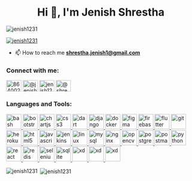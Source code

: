 <h1 align="center">Hi 👋, I'm Jenish Shrestha</h1>
<p align="left"> <img src="https://komarev.com/ghpvc/?username=jenish1231&label=Profile%20views&color=0e75b6&style=flat" alt="jenish1231" /> </p>

<p align="left"> <a href="https://github.com/ryo-ma/github-profile-trophy"><img src="https://github-profile-trophy.vercel.app/?username=jenish1231" alt="jenish1231" /></a> </p>

- 📫 How to reach me **shrestha.jenish1@gmail.com**

<h3 align="left">Connect with me:</h3>
<p align="left">
<a href="https://stackoverflow.com/users/8640027" target="blank"><img align="center" src="https://cdn.jsdelivr.net/npm/simple-icons@3.0.1/icons/stackoverflow.svg" alt="8640027" height="30" width="40" /></a>
<a href="https://medium.com/@jenishshrestha_20216" target="blank"><img align="center" src="https://cdn.jsdelivr.net/npm/simple-icons@3.0.1/icons/medium.svg" alt="@jenishshrestha_20216" height="30" width="40" /></a>
<a href="https://www.leetcode.com/jenish1231" target="blank"><img align="center" src="https://cdn.jsdelivr.net/npm/simple-icons@3.0.1/icons/leetcode.svg" alt="jenish1231" height="30" width="40" /></a>
<a href="https://www.hackerrank.com/shrestha_jenish1" target="blank"><img align="center" src="https://cdn.jsdelivr.net/npm/simple-icons@3.0.1/icons/hackerrank.svg" alt="@shrestha_jenish1" height="30" width="40" /></a>
</p>

<h3 align="left">Languages and Tools:</h3>
<p align="left"><a href="https://www.gnu.org/software/bash/" target="_blank"> <img src="https://www.vectorlogo.zone/logos/gnu_bash/gnu_bash-icon.svg" alt="bash" width="40" height="40"/> </a> 
<a href="https://getbootstrap.com" target="_blank"> <img src="https://cdn.worldvectorlogo.com/logos/bootstrap-4.svg" alt="bootstrap" width="40" height="40"/> </a>   
<a href="https://www.chartjs.org" target="_blank"> <img src="https://www.chartjs.org/media/logo-title.svg" alt="chartjs" width="40" height="40"/> </a> 
<a href="https://www.w3schools.com/css/" target="_blank"> <img src="https://brandeps.com/logo-download/C/CSS-3-logo-vector-01.svg" alt="css3" width="40" height="40"/> </a> 
<a href="https://dart.dev" target="_blank"> <img src="https://www.vectorlogo.zone/logos/dartlang/dartlang-icon.svg" alt="dart" width="40" height="40"/> </a> 
  <a href="https://www.djangoproject.com/" target="_blank"> <img src="https://cdn.worldvectorlogo.com/logos/django-community.svg" alt="django" width="40" height="40"/> </a> 
  <a href="https://www.docker.com/" target="_blank"> <img src="https://cdn.worldvectorlogo.com/logos/docker-3.svg" alt="docker" width="40" height="40"/> </a> 
  <a href="https://www.figma.com/" target="_blank"> <img src="https://www.vectorlogo.zone/logos/figma/figma-icon.svg" alt="figma" width="40" height="40"/> </a> 
  <a href="https://firebase.google.com/" target="_blank"> <img src="https://www.vectorlogo.zone/logos/firebase/firebase-icon.svg" alt="firebase" width="40" height="40"/> </a> 
  <a href="https://flutter.dev" target="_blank"> <img src="https://www.vectorlogo.zone/logos/flutterio/flutterio-icon.svg" alt="flutter" width="40" height="40"/> </a> 
  <a href="https://git-scm.com/" target="_blank"> <img src="https://www.vectorlogo.zone/logos/git-scm/git-scm-icon.svg" alt="git" width="40" height="40"/> </a> 
  <a href="https://heroku.com" target="_blank"> <img src="https://www.vectorlogo.zone/logos/heroku/heroku-icon.svg" alt="heroku" width="40" height="40"/> </a> 
  <a href="https://www.w3.org/html/" target="_blank"> <img src="https://cdn.worldvectorlogo.com/logos/html5-2.svg" alt="html5" width="40" height="40"/> </a> 
  <a href="https://developer.mozilla.org/en-US/docs/Web/JavaScript" target="_blank"> <img src="https://cdn.worldvectorlogo.com/logos/logo-javascript.svg" alt="javascript" width="40" height="40"/> </a> 
  <a href="https://www.jenkins.io" target="_blank"> <img src="https://www.vectorlogo.zone/logos/jenkins/jenkins-icon.svg" alt="jenkins" width="40" height="40"/> </a> 
  <a href="https://www.linux.org/" target="_blank"> <img src="https://cdn.worldvectorlogo.com/logos/linux-tux.svg" alt="linux" width="40" height="40"/> </a> 
  <a href="https://www.mysql.com/" target="_blank"> <img src="https://cdn.worldvectorlogo.com/logos/mysql-6.svg" alt="mysql" width="40" height="40"/> </a> 
  <a href="https://www.nginx.com" target="_blank"> <img src="https://cdn.worldvectorlogo.com/logos/nginx-1.svg" alt="nginx" width="40" height="40"/> </a> 
  <a href="https://opencv.org/" target="_blank"> <img src="https://www.vectorlogo.zone/logos/opencv/opencv-icon.svg" alt="opencv" width="40" height="40"/> </a> 
  <a href="https://www.postgresql.org" target="_blank"> <img src="https://cdn.worldvectorlogo.com/logos/postgresql.svg" alt="postgresql" width="40" height="40"/> </a> 
  <a href="https://postman.com" target="_blank"> <img src="https://www.vectorlogo.zone/logos/getpostman/getpostman-icon.svg" alt="postman" width="40" height="40"/> </a> 
  <a href="https://www.python.org" target="_blank"> <img src="https://cdn.worldvectorlogo.com/logos/python-5.svg" alt="python" width="40" height="40"/> </a> 
  <a href="https://reactjs.org/" target="_blank"> <img src="https://cdn.worldvectorlogo.com/logos/react-2.svg" alt="react" width="40" height="40"/> </a> 
  <a href="https://redis.io" target="_blank"> <img src="https://cdn.worldvectorlogo.com/logos/redis.svg" alt="redis" width="40" height="40"/> </a> 
  <a href="https://www.selenium.dev" target="_blank"> <img src="https://raw.githubusercontent.com/detain/svg-logos/780f25886640cef088af994181646db2f6b1a3f8/svg/selenium-logo.svg" alt="selenium" width="40" height="40"/> </a> 
  <a href="https://www.sqlite.org/" target="_blank"> <img src="https://www.vectorlogo.zone/logos/sqlite/sqlite-icon.svg" alt="sqlite" width="40" height="40"/> </a> 
  <a href="https://www.adobe.com/products/xd.html" target="_blank"> <img src="https://cdn.worldvectorlogo.com/logos/adobe-xd.svg" alt="xd" width="40" height="40"/> 
  </a> 
  <a href="https://lit-element.polymer-project.org/" target="_blank"> <img src="https://cdn.worldvectorlogo.com/logos/polymer-2.svg" alt="xd" width="40" height="40"/> 
  </a> 
  <a href="https://aws.amazon.com/" target="_blank"> <img src="https://cdn.worldvectorlogo.com/logos/aws-2.svg" alt="xd" width="40" height="40"/> 
  </a> 

</p>

<p><img align="left" src="https://github-readme-stats.vercel.app/api/top-langs?username=jenish1231&show_icons=true&locale=en&layout=compact" alt="jenish1231" /></p>

<p>&nbsp;<img align="center" src="https://github-readme-stats.vercel.app/api?username=jenish1231&show_icons=true&locale=en" alt="jenish1231" /></p>
